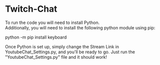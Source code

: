 # Twitch-Chat
To run the code you will need to install Python.  
Additionally, you will need to install the following python module using pip:  

python -m pip install keyboard  

Once Python is set up, simply change the Stream Link in YoutubeChat_Settings.py, and you'll be ready to go.
Just run the "YoutubeChat_Settings.py" file and it should work!